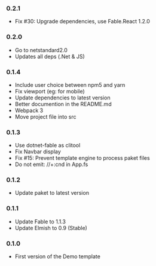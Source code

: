 ### 0.2.1

* Fix #30: Upgrade dependencies, use Fable.React 1.2.0

### 0.2.0

* Go to netstandard2.0
* Updates all deps (.Net & JS)

### 0.1.4

* Include user choice between npm5 and yarn
* Fix viewport (eg: for mobile)
* Update dependencies to latest version
* Better documention in the README.md
* Webpack 3
* Move project file into src

### 0.1.3

* Use dotnet-fable as clitool
* Fix Navbar display
* Fix #15: Prevent template engine to process paket files
* Do not emit: //+:cnd in App.fs

### 0.1.2

* Update paket to latest version

### 0.1.1

* Update Fable to 1.1.3
* Update Elmish to 0.9 (Stable)

### 0.1.0

* First version of the Demo template
